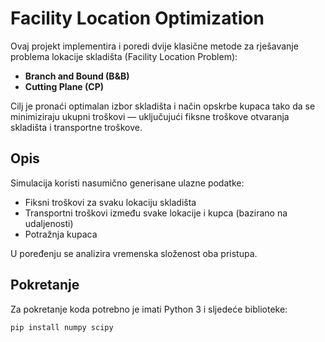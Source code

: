 # Facility Location Optimization

Ovaj projekt implementira i poredi dvije klasične metode za rješavanje problema lokacije skladišta (Facility Location Problem):

- **Branch and Bound (B&B)**
- **Cutting Plane (CP)**

Cilj je pronaći optimalan izbor skladišta i način opskrbe kupaca tako da se minimiziraju ukupni troškovi — uključujući fiksne troškove otvaranja skladišta i transportne troškove.

## Opis

Simulacija koristi nasumično generisane ulazne podatke:
- Fiksni troškovi za svaku lokaciju skladišta
- Transportni troškovi između svake lokacije i kupca (bazirano na udaljenosti)
- Potražnja kupaca

U poređenju se analizira vremenska složenost oba pristupa.
## Pokretanje

Za pokretanje koda potrebno je imati Python 3 i sljedeće biblioteke:

```bash
pip install numpy scipy

